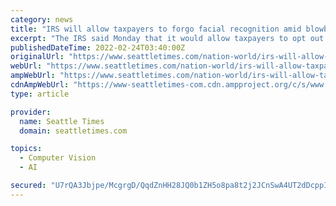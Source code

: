 ```yaml
---
category: news
title: "IRS will allow taxpayers to forgo facial recognition amid blowback"
excerpt: "The IRS said Monday that it would allow taxpayers to opt out of using facial recognition technology and would shift to a different identity verification system next year."
publishedDateTime: 2022-02-24T03:40:00Z
originalUrl: "https://www.seattletimes.com/nation-world/irs-will-allow-taxpayers-to-forgo-facial-recognition-amid-blowback-2/"
webUrl: "https://www.seattletimes.com/nation-world/irs-will-allow-taxpayers-to-forgo-facial-recognition-amid-blowback-2/"
ampWebUrl: "https://www.seattletimes.com/nation-world/irs-will-allow-taxpayers-to-forgo-facial-recognition-amid-blowback-2/?amp=1"
cdnAmpWebUrl: "https://www-seattletimes-com.cdn.ampproject.org/c/s/www.seattletimes.com/nation-world/irs-will-allow-taxpayers-to-forgo-facial-recognition-amid-blowback-2/?amp=1"
type: article

provider:
  name: Seattle Times
  domain: seattletimes.com

topics:
  - Computer Vision
  - AI

secured: "U7rQA3Jbjpe/McgrgD/QqdZnHH28JQ0b1ZH5o8pa8t2j2JCnSwA4UT2dDcppIofZIaESA5NWrosUmeOZITpeCQFsCbw+69aBaiALzXc8kVpG0aj8XFp+fWSNYxhwpONkuOgB1HnzxUqihMGJyQvV8ckpU3KHdkorZG1By4zpbCBGVkTwHrA01wd1UJm6yCoR3c74+VwCsCRFkdGVtefOh4Zf+b1CJiVeyu5TBAqy/0U4yMDPaw8P7nOuhE7sOhnQImQQp4kV/R9l9g6ox35/srZfXKcH76A5QjO5k4T4osuc8xc8TIdcX0BF6MSVqHpbGBmcIFLKK5Egy28P/jNmKBpgs6ICB+zBt+WcOKqCsqU=;lEhwwHhVZo3s8gDsljmxCQ=="
---
```


